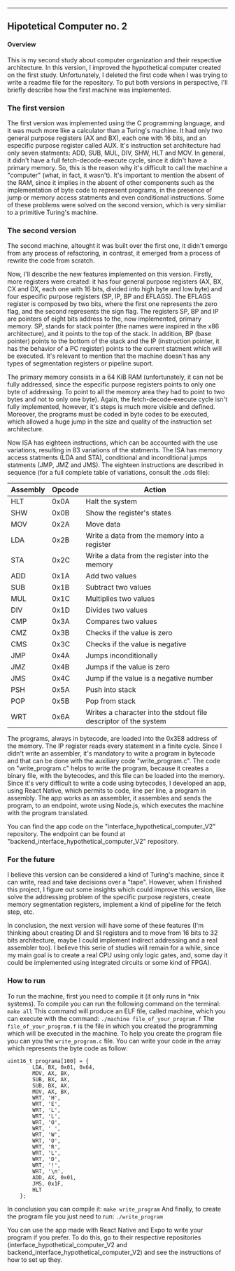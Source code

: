 ---
## Hipotetical Computer no. 2

#### Overview

This is my second study about computer organization and their respective architecture. In this version, I improved the hypothetical computer created on the first study. Unfortunately, I deleted the first code when I was trying to write a readme file for the repository. To put both versions in perspective, I'll briefly describe how the first machine was implemented.

### The first version

The first version was implemented using the C programming language, and it was much more like a calculator than a Turing's machine. It had only two general purpose registers (AX and BX), each one with 16 bits, and an especific purpose register called AUX. It's instruction set architecture had only seven statments: ADD, SUB, MUL, DIV, SHW, HLT and MOV. In general, it didn't have a full fetch-decode-execute cycle, since it didn't have a primary memory. So, this is the reason why it's difficult to call the machine a "computer" (what, in fact, it wasn't). It's important to mention the absent of the RAM, since it implies in the absent of other components such as the implementation of byte code to represent programs, in the presence of jump or memory access statments and even conditional instructions. Some of these problems were solved on the second version, which is very similiar to a primitive Turing's machine.

### The second version

The second machine, altought it was built over the first one, it didn't emerge from any process of refactoring, in contrast, it emerged from a process of rewrite the code from scratch.

Now, I'll describe the new features implemented on this version. Firstly, more registers were created: it has four general purpose registers (AX, BX, CX and DX, each one with 16 bits, divided into high byte and low byte) and four especific purpose registers (SP, IP, BP and EFLAGS). The EFLAGS register is composed by two bits, where the first one represents the zero flag, and the second represents the sign flag. The registers SP, BP and IP are pointers of eight bits address to the, now implemented, primary memory. SP, stands for stack pointer (the names were inspired in the x86 architecture), and it points to the top of the stack. In addition, BP (base pointer) points to the bottom of the stack and the IP (instruction pointer, it has the behavior of a PC register) points to the current statment which will be executed. It's relevant to mention that the machine doesn't has any types of segmentation registers or pipeline suport.

The primary memory consists in a 64 KiB RAM (unfortunately, it can not be fully addressed, since the especific purpose registers points to only one byte of addressing. To point to all the memory area they had to point to two bytes and not to only one byte). Again, the fetch-decode-execute cycle isn't fully implemented, however, it's steps is much more visible and defined. Moreover, the programs must be coded in byte codes to be executed, which allowed a huge jump in the size and quality of the instruction set architecture.

Now ISA has eighteen instructions, which can be accounted with the use variations, resulting in 83 variations of the statments. The ISA has memory access statments (LDA and STA), conditional and inconditional jumps statments (JMP, JMZ and JMS). The eighteen instructions are described in sequence (for a full complete table of variations, consult the .ods file):

| Assembly |  Opcode | Action
|---------|----------|---------
|  HLT  | 0x0A | Halt the system
| SHW | 0x0B | Show the register's states
| MOV | 0x2A | Move data
| LDA | 0x2B | Write a data from the memory into a register
| STA | 0x2C | Write a data from the register into the memory
| ADD | 0x1A | Add two values
| SUB | 0x1B | Subtract two values
| MUL | 0x1C | Multiplies two values
| DIV | 0x1D | Divides two values
| CMP | 0x3A | Compares two values
| CMZ | 0x3B | Checks if the value is zero
| CMS | 0x3C | Checks if the value is negative
| JMP | 0x4A | Jumps inconditionally
| JMZ | 0x4B | Jumps if the value is zero
| JMS | 0x4C | Jump if the value is a negative number
| PSH | 0x5A | Push into stack
| POP | 0x5B | Pop from stack
| WRT | 0x6A | Writes a character into the stdout file descriptor of the system

The programs, always in bytecode, are loaded into the 0x3E8 address of the memory. The IP register reads every statement in a finite cycle. Since I didn't write an assembler, it's mandatory to write a program in bytecode and that can be done with the auxiliary code "write_program.c". The code on "write_program.c" helps to write the program, because it creates a binary file, with the bytecodes, and this file can be loaded into the memory. Since it's very difficult to write a code using bytecodes, I developed an app, using React Native, which permits to code, line per line, a program in assembly. The app works as an assembler, it assembles and sends the program, to an endpoint, wrote using Node.js, which executes the machine with the program translated.

You can find the app code on the "interface_hypothetical_computer_V2" repository. The endpoint can be found at "backend_interface_hypothetical_computer_V2" repository.

### For the future

I believe this version can be considered a kind of Turing's machine, since it can write, read and take decisions over a "tape". However, when I finished this project, I figure out some insights which could improve this version, like solve the addressing problem of the specific purpose registers, create memory segmentation registers, implement a kind of pipeline for the fetch step, etc. 

In conclusion, the next version will have some of these features (I'm thinking about creating DI and SI registers and to move from 16 bits to 32 bits architecture, maybe I could implement indirect addressing and a real assembler too). I believe this serie of studies will remain for a while, since my main goal is to create a real CPU using only logic gates, and, some day it could be implemented using integrated circuits or some kind of FPGA).

### How to run

To run the machine, first you need to compile it (it only runs in *nix systems). To compile you can run the following command on the terminal:
```make all```
This command will produce an ELF file, called machine, which you can execute with the command:
```./machine file_of_your_program.f```
The ```file_of_your_program.f``` is the file in which you created the programming which will be executed in the machine. To help you create the program file you can you the ```write_program.c``` file. You can write your code in the array which represents the byte code as follow:

```
uint16_t programa[100] = {
        LDA, BX, 0x01, 0x64,
        MOV, AX, BX,
        SUB, BX, AX,
        SUB, BX, AX,
        MOV, AX, BX,
        WRT, 'H',
        WRT, 'E',
        WRT, 'L',
        WRT, 'L',
        WRT, 'O',
        WRT, ' ',
        WRT, 'W',
        WRT, 'O',
        WRT, 'R',
        WRT, 'L',
        WRT, 'D',
        WRT, '!',
        WRT, '\n',
        ADD, AX, 0x01,
        JMS, 0x1F,
        HLT
    };
```
In conclusion you can compile it: 
```make write_program```
And finally, to create the program file you just need to run:
```./write_program```

You can use the app made with React Native and Expo to write your program if you prefer. To do this, go to their respective repositories (interface_hypothetical_computer_V2 and backend_interface_hypothetical_computer_V2) and see the instructions of how to set up they.
